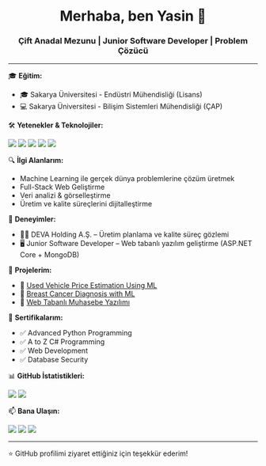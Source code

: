 <h1 align="center">Merhaba, ben Yasin 👋</h1>
<h3 align="center">Çift Anadal Mezunu | Junior Software Developer | Problem Çözücü</h3>

---

🎓 **Eğitim:**
- 🎓 Sakarya Üniversitesi - Endüstri Mühendisliği (Lisans)
- 💻 Sakarya Üniversitesi - Bilişim Sistemleri Mühendisliği (ÇAP)

🛠️ **Yetenekler & Teknolojiler:**
<p>
  <img src="https://img.shields.io/badge/Python-3776AB?style=for-the-badge&logo=python&logoColor=white"/>
  <img src="https://img.shields.io/badge/C%23-239120?style=for-the-badge&logo=c-sharp&logoColor=white"/>
  <img src="https://img.shields.io/badge/.NET-512BD4?style=for-the-badge&logo=dotnet&logoColor=white"/>
  <img src="https://img.shields.io/badge/MongoDB-47A248?style=for-the-badge&logo=mongodb&logoColor=white"/>
  <img src="https://img.shields.io/badge/Git-F05032?style=for-the-badge&logo=git&logoColor=white"/>
</p>

🔍 **İlgi Alanlarım:**
- Machine Learning ile gerçek dünya problemlerine çözüm üretmek
- Full-Stack Web Geliştirme
- Veri analizi & görselleştirme
- Üretim ve kalite süreçlerini dijitalleştirme

💼 **Deneyimler:**
- 👨‍💻 DEVA Holding A.Ş. – Üretim planlama ve kalite süreç gözlemi
- 🖥️ Junior Software Developer – Web tabanlı yazılım geliştirme (ASP.NET Core + MongoDB)

📁 **Projelerim:**
- 🔗 [Used Vehicle Price Estimation Using ML](https://github.com/yasintsc99)
- 🔗 [Breast Cancer Diagnosis with ML](https://github.com/yasintsc99)
- 🔗 [Web Tabanlı Muhasebe Yazılımı](https://github.com/yasintsc99)

📜 **Sertifikalarım:**
- ✅ Advanced Python Programming
- ✅ A to Z C# Programming
- ✅ Web Development
- ✅ Database Security

📊 **GitHub İstatistikleri:**
<p>
  <img src="https://github-readme-stats.vercel.app/api?username=yasintsc99&show_icons=true&theme=radical"/>
  <img src="https://github-readme-stats.vercel.app/api/top-langs/?username=yasintsc99&layout=compact&theme=radical"/>
</p>

📫 **Bana Ulaşın:**
<p>
  <a href="mailto:yasintsc99@gmail.com"><img src="https://img.shields.io/badge/Gmail-D14836?style=for-the-badge&logo=gmail&logoColor=white"></a>
  <a href="https://linkedin.com/in/yasin-taşcı" target="_blank"><img src="https://img.shields.io/badge/LinkedIn-0A66C2?style=for-the-badge&logo=linkedin&logoColor=white"></a>
  <a href="https://github.com/yasintsc99" target="_blank"><img src="https://img.shields.io/badge/GitHub-333?style=for-the-badge&logo=github&logoColor=white"></a>
</p>

---

⭐ GitHub profilimi ziyaret ettiğiniz için teşekkür ederim!
